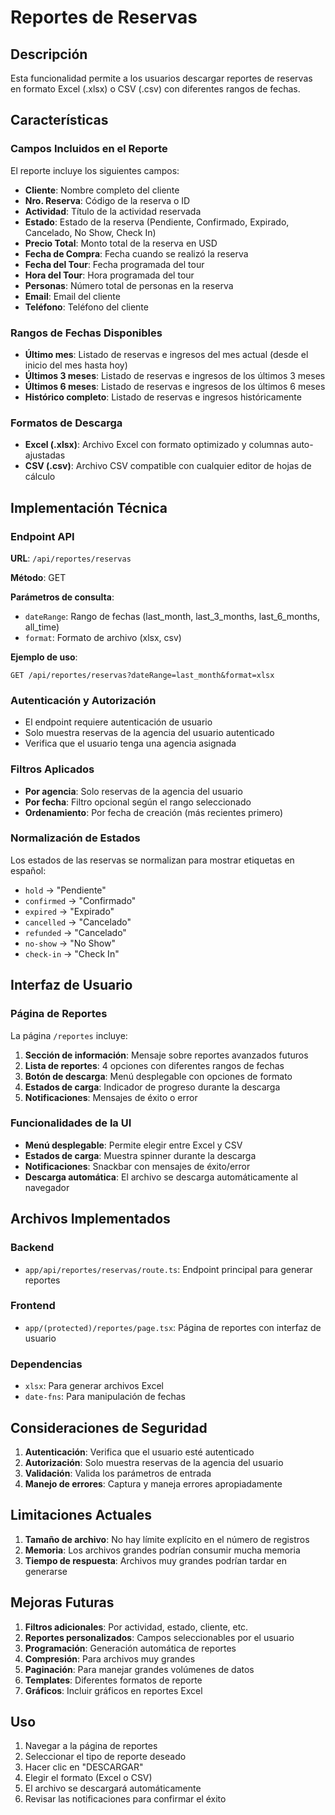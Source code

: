 # Reportes de Reservas

## Descripción

Esta funcionalidad permite a los usuarios descargar reportes de reservas en formato Excel (.xlsx) o CSV (.csv) con diferentes rangos de fechas.

## Características

### Campos Incluidos en el Reporte

El reporte incluye los siguientes campos:

- **Cliente**: Nombre completo del cliente
- **Nro. Reserva**: Código de la reserva o ID
- **Actividad**: Título de la actividad reservada
- **Estado**: Estado de la reserva (Pendiente, Confirmado, Expirado, Cancelado, No Show, Check In)
- **Precio Total**: Monto total de la reserva en USD
- **Fecha de Compra**: Fecha cuando se realizó la reserva
- **Fecha del Tour**: Fecha programada del tour
- **Hora del Tour**: Hora programada del tour
- **Personas**: Número total de personas en la reserva
- **Email**: Email del cliente
- **Teléfono**: Teléfono del cliente

### Rangos de Fechas Disponibles

- **Último mes**: Listado de reservas e ingresos del mes actual (desde el inicio del mes hasta hoy)
- **Últimos 3 meses**: Listado de reservas e ingresos de los últimos 3 meses
- **Últimos 6 meses**: Listado de reservas e ingresos de los últimos 6 meses
- **Histórico completo**: Listado de reservas e ingresos históricamente

### Formatos de Descarga

- **Excel (.xlsx)**: Archivo Excel con formato optimizado y columnas auto-ajustadas
- **CSV (.csv)**: Archivo CSV compatible con cualquier editor de hojas de cálculo

## Implementación Técnica

### Endpoint API

**URL**: `/api/reportes/reservas`

**Método**: GET

**Parámetros de consulta**:

- `dateRange`: Rango de fechas (last_month, last_3_months, last_6_months, all_time)
- `format`: Formato de archivo (xlsx, csv)

**Ejemplo de uso**:

```
GET /api/reportes/reservas?dateRange=last_month&format=xlsx
```

### Autenticación y Autorización

- El endpoint requiere autenticación de usuario
- Solo muestra reservas de la agencia del usuario autenticado
- Verifica que el usuario tenga una agencia asignada

### Filtros Aplicados

- **Por agencia**: Solo reservas de la agencia del usuario
- **Por fecha**: Filtro opcional según el rango seleccionado
- **Ordenamiento**: Por fecha de creación (más recientes primero)

### Normalización de Estados

Los estados de las reservas se normalizan para mostrar etiquetas en español:

- `hold` → "Pendiente"
- `confirmed` → "Confirmado"
- `expired` → "Expirado"
- `cancelled` → "Cancelado"
- `refunded` → "Cancelado"
- `no-show` → "No Show"
- `check-in` → "Check In"

## Interfaz de Usuario

### Página de Reportes

La página `/reportes` incluye:

1. **Sección de información**: Mensaje sobre reportes avanzados futuros
2. **Lista de reportes**: 4 opciones con diferentes rangos de fechas
3. **Botón de descarga**: Menú desplegable con opciones de formato
4. **Estados de carga**: Indicador de progreso durante la descarga
5. **Notificaciones**: Mensajes de éxito o error

### Funcionalidades de la UI

- **Menú desplegable**: Permite elegir entre Excel y CSV
- **Estados de carga**: Muestra spinner durante la descarga
- **Notificaciones**: Snackbar con mensajes de éxito/error
- **Descarga automática**: El archivo se descarga automáticamente al navegador

## Archivos Implementados

### Backend

- `app/api/reportes/reservas/route.ts`: Endpoint principal para generar reportes

### Frontend

- `app/(protected)/reportes/page.tsx`: Página de reportes con interfaz de usuario

### Dependencias

- `xlsx`: Para generar archivos Excel
- `date-fns`: Para manipulación de fechas

## Consideraciones de Seguridad

1. **Autenticación**: Verifica que el usuario esté autenticado
2. **Autorización**: Solo muestra reservas de la agencia del usuario
3. **Validación**: Valida los parámetros de entrada
4. **Manejo de errores**: Captura y maneja errores apropiadamente

## Limitaciones Actuales

1. **Tamaño de archivo**: No hay límite explícito en el número de registros
2. **Memoria**: Los archivos grandes podrían consumir mucha memoria
3. **Tiempo de respuesta**: Archivos muy grandes podrían tardar en generarse

## Mejoras Futuras

1. **Filtros adicionales**: Por actividad, estado, cliente, etc.
2. **Reportes personalizados**: Campos seleccionables por el usuario
3. **Programación**: Generación automática de reportes
4. **Compresión**: Para archivos muy grandes
5. **Paginación**: Para manejar grandes volúmenes de datos
6. **Templates**: Diferentes formatos de reporte
7. **Gráficos**: Incluir gráficos en reportes Excel

## Uso

1. Navegar a la página de reportes
2. Seleccionar el tipo de reporte deseado
3. Hacer clic en "DESCARGAR"
4. Elegir el formato (Excel o CSV)
5. El archivo se descargará automáticamente
6. Revisar las notificaciones para confirmar el éxito

